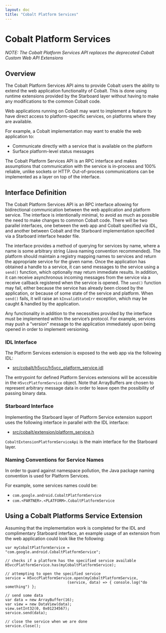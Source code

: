 ```yaml
---
layout: doc
title: "Cobalt Platform Services"
---
```

# Cobalt Platform Services

_NOTE: The Cobalt Platform Services API replaces the deprecated Cobalt Custom Web API Extensions_

## Overview

The Cobalt Platform Services API aims to provide Cobalt users the ability to
extend the web application functionality of Cobalt. This is done using runtime
extensions provided by the Starboard layer without having to make any
modifications to the common Cobalt code.

Web applications running on Cobalt may want to implement a feature to have
direct access to platform-specific services, on platforms where they are
available.

For example, a Cobalt implementation may want to enable the web application to:

*   Communicate directly with a service that is available on the platform
*   Surface platform-level status messages

The Cobalt Platform Services API is an RPC interface and makes assumptions that
communication with the service is in-process and 100% reliable, unlike sockets
or HTTP. Out-of-process communications can be implemented as a layer on top of
the interface.

## Interface Definition

The Cobalt Platform Services API is an RPC interface allowing for bidirectional
communication between the web application and platform service. The interface
is intentionally minimal, to avoid as much as possible the need to make changes
to common Cobalt code. There will be two parallel interfaces, one between the
web app and Cobalt specified via IDL, and another between Cobalt and the
Starboard implementation specified via a Starboard interface header file.

The interface provides a method of querying for services by name, where a name
is some arbitrary string (Java naming convention recommended). The platform
should maintain a registry mapping names to services and return the appropriate
service for the given name. Once the application has obtained a handle to a
service, it can send messages to the service using a `send()` function, which
optionally may return immediate results. In addition, it can receive
asynchronous incoming messages from the service via a receive callback
registered when the service is opened. The `send()` function may fail, either
because the service has already been closed by the application, or because of
some state of the service and platform. When `send()` fails, it will raise an
`kInvalidStateErr` exception, which may be caught & handled by the application.

Any functionality in addition to the necessities provided by the interface must
be implemented within the service’s protocol.  For example, services may push a
“version” message to the application immediately upon being opened in order to
implement versioning.

### IDL Interface

The Platform Services extension is exposed to the web app via the following IDL:

*   [src/cobalt/h5vcc/h5vcc\_platform\_service.idl](../h5vcc/h5vcc_platform_service.idl)

The entrypoint for defined Platform Services extensions will be accessible in
the `H5vccPlatformService` object. Note that ArrayBuffers are chosen to
represent arbitrary message data in order to leave open the possibility of
passing binary data.

### Starboard Interface

Implementing the Starboard layer of Platform Service extension support uses the
following interface in parallel with the IDL interface:

*   [src/cobalt/extension/platform\_service.h](../extension/platform_service.h)

`CobaltExtensionPlatformServiceApi` is the main interface for the Starboard
layer.

### Naming Conventions for Service Names

In order to guard against namespace pollution, the Java package naming
convention is used for Platform Services.

For example, some services names could be:

*   `com.google.android.CobaltPlatformService`
*   `com.<PARTNER>.<PLATFORM>.CobaltPlatformService`

## Using a Cobalt Platforms Service Extension

Assuming that the implementation work is completed for the IDL and
complimentary Starboard interface, an example usage of an extension from the
web application could look like the following:

```
var myCobaltPlatformService = "com.google.android.CobaltPlatformService";

// checks if a platform has the specified service available
H5vccPlatformService.has(myCobaltPlatformService);

// attempting to open the specified service
service = H5vccPlatformService.open(myCobaltPlatformService,
                            (service, data) => { console.log("do something") };

// send some data
var data = new ArrayBuffer(16);
var view = new DataView(data);
view.setInt32(0, 0x01234567);
service.send(data);

// close the service when we are done
service.close();
```
